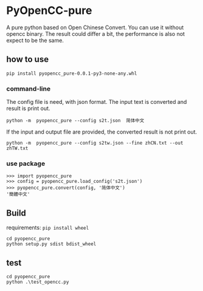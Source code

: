 # PyOpenCC-pure

A pure python based on Open Chinese Convert. You can use it without opencc binary. The result could differ a bit, the performance is also not expect to be the same.

## how to use

`pip install pyopencc_pure-0.0.1-py3-none-any.whl`

### command-line

The config file is need, with json format. The input text is converted and result is print out.

`python -m  pyopencc_pure --config s2t.json  简体中文`

If the input and output file are provided, the converted result is not print out.

`python -m  pyopencc_pure --config s2tw.json --fine zhCN.txt --out zhTW.txt`

### use package

```
>>> import pyopencc_pure
>>> config = pyopencc_pure.load_config('s2t.json')
>>> pyopencc_pure.convert(config, '简体中文')
'簡體中文'
```
## Build

requirements: `pip install wheel`

```
cd pyopencc_pure
python setup.py sdist bdist_wheel
```

## test

```
cd pyopencc_pure
python .\test_opencc.py
```

